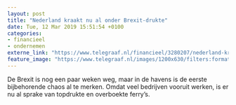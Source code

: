 ```yaml
---
layout: post
title: "Nederland kraakt nu al onder Brexit-drukte"
date: Tue, 12 Mar 2019 15:51:54 +0100
categories: 
- financieel 
- ondernemen 
externe_link: "https://www.telegraaf.nl/financieel/3280207/nederland-kraakt-nu-al-onder-brexit-drukte"
feature_image: "https://www.telegraaf.nl/images/1200x630/filters:format(jpeg):quality(80)/cdn-kiosk-api.telegraaf.nl/de7f0820-44d6-11e9-a775-89abb905a8cb.jpg"
---
```


<p class="intro">De Brexit is nog een paar weken weg, maar in de havens is de eerste bijbehorende chaos al te merken. Omdat veel bedrijven vooruit werken, is er nu al sprake van topdrukte en overboekte ferry’s.</p>
